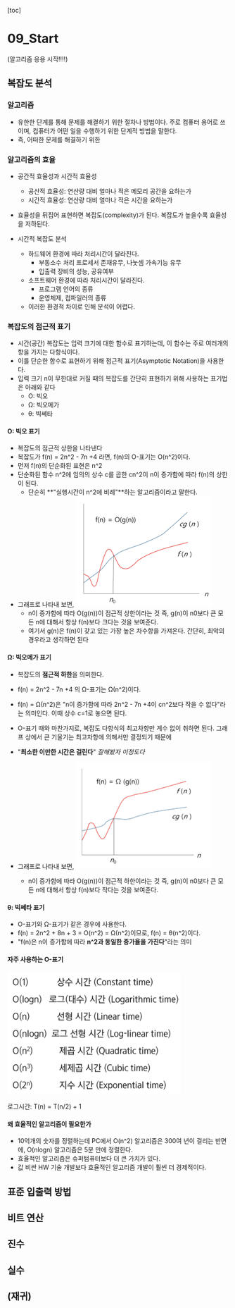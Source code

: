 [toc]

# 09_Start

(알고리즘 응용 시작!!!!)

## 복잡도 분석

### 알고리즘

* 유한한 단계를 통해 문제를 해결하기 위한 절차나 방법이다. 주로 컴퓨터 용어로 쓰이며, 컴퓨터가 어떤 일을 수행하기 위한 단계적 방법을 말한다.
* 즉, 어떠한 문제를 해결하기 위한

### 알고리즘의 효율

* 공간적 효율성과 시간적 효율성
  * 공산적 효율성: 연산량 대비 얼마나 적은 메모리 공간을 요하는가
  * 시간적 효율성: 연산량 대비 얼마나 적은 시간을 요하는가
* 효율성을 뒤집어 표현하면 복잡도(complexity)가 된다. 복잡도가 높을수록 효율성을 저하된다.

* 시간적 복잡도 분석
  * 하드웨어 환경에 따라 처리시간이 달라진다.
    * 부동소수 처리 프로세서 존재유무, 나눗셈 가속기능 유무
    * 입출력 장비의 성능, 공유여부
  * 소프트웨어 환경에 따라 처리시간이 달라진다.
    * 프로그램 언어의 종류
    * 운영체제, 컴파일러의 종류
  * 이러한 환경적 차이로 인해 분석이 어렵다.



### 복잡도의 점근적 표기

* 시간(공간) 복잡도는 입력 크기에 대한 함수로 표기하는데, 이 함수는 주로 여러개의 항을 가지는 다항식이다.
* 이를 단순한 함수로 표현하기 위해 점근적 표기(Asymptotic Notation)을 사용한다.
* 입력 크기 n이 무한대로 커질 때의 복잡도를 간단히 표현하기 위해 사용하는 표기법은 아래와 같다
  * O: 빅오
  * Ω: 빅오메가
  * θ: 빅쎄타



#### O: 빅오 표기

* 복잡도의 점근적 상한을 나타낸다
* 복잡도가 f(n) = 2n^2 - 7n +4 라면, f(n)의 O-표기는 O(n^2)이다.
* 먼저 f(n)의 단순화된 표현은 n^2
* 단순화된 함수 n^2에 임의의 상수 c를 곱한 cn^2이 n이 증가함에 따라 f(n)의 상한이 된다.
  * 단순히 **"실행시간이 n^2에 비례"**하는 알고리즘이라고 말한다.
* 그래프로 나타내 보면,
  <img src="08_start.assets/image-20220326192541941.png" alt="image-20220326192541941" style="zoom:50%;" />
  * n이 증가함에 따라 O(g(n))이 점근적 상한이라는 것
    즉, g(n)이 n0보다 큰 모든 n에 대해서 항상 f(n)보다 크다는 것을 보여준다.
  * 여기서 g(n)은 f(n)이 갖고 있는 가장 높은 차수항을 가져온다.
    간단히, 최악의 경우라고 생각하면 된다



#### Ω: 빅오메가 표기

* 복잡도의 **점근적 하한**을 의미한다.
* f(n) = 2n^2 - 7n +4 의 Ω-표기는 Ω(n^2)이다.
* f(n) = Ω(n^2)은 "n이 증가함에 따라 2n^2 - 7n +4이 cn^2보다 작을 수 없다"라는 의미인다. 이때 상수 c=1로 놓으면 된다.
* O-표기 때와 마찬가지로, 복잡도 다항식의 최고차항만 계수 없이 취하면 된다.
  그래프 상에서 큰 기울기는 최고차항에 의해서만 결정되기 때문에
* "**최소한 이만한 시간은 걸린다**" *잘해봤자 이정도다*

* 그래프로 나타내 보면,
  <img src="08_start.assets/image-20220326193018016.png" alt="image-20220326193018016" style="zoom:50%;" />
  * n이 증가함에 따라 O(g(n))이 점근적 하한이라는 것
    즉, g(n)이 n0보다 큰 모든 n에 대해서 항상 f(n)보다 작다는 것을 보여준다.



#### θ: 빅쎄타 표기

* O-표기와 Ω-표기가 같은 경우에 사용한다.
* f(n) = 2n^2 + 8n + 3 = O(n^2) = Ω(n^2)이므로, f(n) = θ(n^2)이다.
* "f(n)은 n이 증가함에 따라 **n^2과 동일한 증가율을 가진다**"라는 의미



#### 자주 사용하는 O-표기

<img src="08_start.assets/image-20220326193259394.png" alt="image-20220326193259394" style="zoom:50%;" />

로그시간: T(n) = T(n/2) + 1



#### 왜 효율적인 알고리즘이 필요한가

* 10억개의 숫자를 정렬하는데 PC에서 O(n^2) 알고리즘은 300여 년이 걸리는 반면에, O(nlogn) 알고리즘은 5분 만에 정렬한다.
* 효율적인 알고리즘은 슈퍼텀퓨터보다 더 큰 가치가 있다. 
* 값 비싼 HW 기술 개발보다 효율적인 알고리즘 개발이 훨씬 더 경제적이다.

## 표준 입출력 방법

## 비트 연산

## 진수

## 실수

## (재귀)